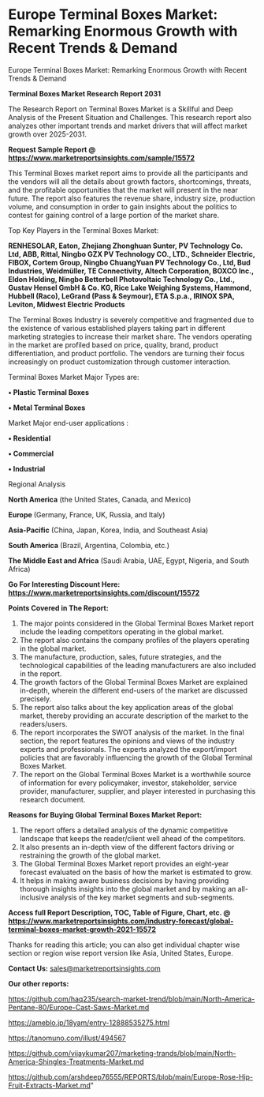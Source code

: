 # Europe Terminal Boxes Market: Remarking Enormous Growth with Recent Trends & Demand
 Europe Terminal Boxes Market: Remarking Enormous Growth with Recent Trends & Demand

<strong>Terminal Boxes Market Research Report 2031</strong>

The Research Report on Terminal Boxes Market is a Skillful and Deep Analysis of the Present Situation and Challenges. This research report also analyzes other important trends and market drivers that will affect market growth over 2025-2031.

<strong>Request Sample Report @ <a href=https://www.marketreportsinsights.com/sample/15572>https://www.marketreportsinsights.com/sample/15572</a></strong>

This Terminal Boxes market report aims to provide all the participants and the vendors will all the details about growth factors, shortcomings, threats, and the profitable opportunities that the market will present in the near future. The report also features the revenue share, industry size, production volume, and consumption in order to gain insights about the politics to contest for gaining control of a large portion of the market share.

Top Key Players in the Terminal Boxes Market:

<strong>RENHESOLAR, Eaton, Zhejiang Zhonghuan Sunter, PV Technology Co. Ltd, ABB, Rittal, Ningbo GZX PV Technology CO., LTD., Schneider Electric, FIBOX, Cortem Group, Ningbo ChuangYuan PV Technology Co., Ltd, Bud Industries, Weidmüller, TE Connectivity, Altech Corporation, BOXCO Inc., Eldon Holding, Ningbo Betterbell Photovoltaic Technology Co., Ltd., Gustav Hensel GmbH & Co. KG, Rice Lake Weighing Systems, Hammond, Hubbell (Raco), LeGrand (Pass & Seymour), ETA S.p.a., IRINOX SPA, Leviton, Midwest Electric Products</strong>

The Terminal Boxes Industry is severely competitive and fragmented due to the existence of various established players taking part in different marketing strategies to increase their market share. The vendors operating in the market are profiled based on price, quality, brand, product differentiation, and product portfolio. The vendors are turning their focus increasingly on product customization through customer interaction.

Terminal Boxes Market Major Types are:

<strong>• Plastic Terminal Boxes

• Metal Terminal Boxes</strong>

Market Major end-user applications :

<strong>• Residential

• Commercial

• Industrial</strong>

Regional Analysis

</u><strong><b>North America</b></strong> (the United States, Canada, and Mexico)

<strong><b>Europe </b></strong>(Germany, France, UK, Russia, and Italy)

<strong><b>Asia-Pacific</b></strong> (China, Japan, Korea, India, and Southeast Asia)

<strong><b>South America</b></strong> (Brazil, Argentina, Colombia, etc.)

<strong><b>The Middle East and Africa</b></strong> (Saudi Arabia, UAE, Egypt, Nigeria, and South Africa)

<strong>Go For Interesting Discount Here: <a href=https://www.marketreportsinsights.com/discount/15572>https://www.marketreportsinsights.com/discount/15572</a></strong>

<strong>Points Covered in The Report:</strong>
<ol>
  <li>The major points considered in the Global Terminal Boxes Market report include the leading competitors operating in the global market.</li>
  <li>The report also contains the company profiles of the players operating in the global market.</li>
  <li>The manufacture, production, sales, future strategies, and the technological capabilities of the leading manufacturers are also included in the report.</li>
  <li>The growth factors of the Global Terminal Boxes Market are explained in-depth, wherein the different end-users of the market are discussed precisely.</li>
  <li>The report also talks about the key application areas of the global market, thereby providing an accurate description of the market to the readers/users.</li>
  <li>The report incorporates the SWOT analysis of the market. In the final section, the report features the opinions and views of the industry experts and professionals. The experts analyzed the export/import policies that are favorably influencing the growth of the Global Terminal Boxes Market.</li>
  <li>The report on the Global Terminal Boxes Market is a worthwhile source of information for every policymaker, investor, stakeholder, service provider, manufacturer, supplier, and player interested in purchasing this research document.</li>
</ol>
<strong>Reasons for Buying Global Terminal Boxes Market Report:</strong>

<ol>
  <li>The report offers a detailed analysis of the dynamic competitive landscape that keeps the reader/client well ahead of the competitors.</li>
  <li>It also presents an in-depth view of the different factors driving or restraining the growth of the global market.</li>
  <li>The Global Terminal Boxes Market report provides an eight-year forecast evaluated on the basis of how the market is estimated to grow.</li>
  <li>It helps in making aware business decisions by having providing thorough insights insights into the global market and by making an all-inclusive analysis of the key market segments and sub-segments.</li>
</ol>
<strong>Access full Report Description, TOC, Table of Figure, Chart, etc. @ <a href=https://www.marketreportsinsights.com/industry-forecast/global-terminal-boxes-market-growth-2021-15572>https://www.marketreportsinsights.com/industry-forecast/global-terminal-boxes-market-growth-2021-15572</a></strong>


Thanks for reading this article; you can also get individual chapter wise section or region wise report version like Asia, United States, Europe.

<strong>Contact Us:</strong>
sales@marketreportsinsights.com

<strong>Our other reports:</strong>

<a href=https://github.com/haq235/search-market-trend/blob/main/North-America-Pentane-80/Europe-Cast-Saws-Market.md>https://github.com/haq235/search-market-trend/blob/main/North-America-Pentane-80/Europe-Cast-Saws-Market.md</a>

<a href=https://ameblo.jp/18yam/entry-12888535275.html>https://ameblo.jp/18yam/entry-12888535275.html</a>

<a href=https://tanomuno.com/illust/494567>https://tanomuno.com/illust/494567</a>

<a href=https://github.com/vijaykumar207/marketing-trands/blob/main/North-America-Shingles-Treatments-Market.md>https://github.com/vijaykumar207/marketing-trands/blob/main/North-America-Shingles-Treatments-Market.md</a>

<a href=https://github.com/arshdeep76555/REPORTS/blob/main/Europe-Rose-Hip-Fruit-Extracts-Market.md>https://github.com/arshdeep76555/REPORTS/blob/main/Europe-Rose-Hip-Fruit-Extracts-Market.md</a>"
